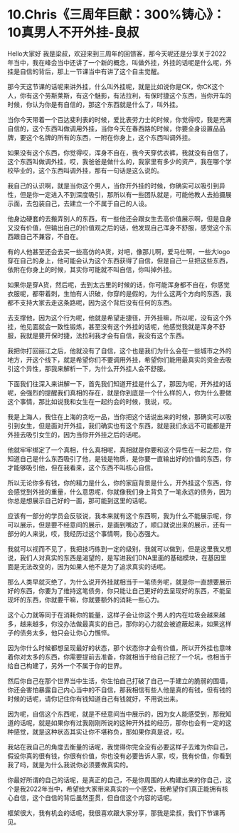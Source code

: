 # 10.Chris《三周年巨献：300%铸心》：10真男人不开外挂-良叔

Hello大家好 我是梁叔，欢迎来到三周年的回馈客，那今天呢还是分享关于2022年当中，我在峰会当中还讲了一个新的概念，叫做外挂，外挂的话呢是什么呢，外挂是自信的背后，那上一节课当中有讲了这个自主觉醒。

那今天这节课的话呢来讲外挂，什么叫外挂呢，就是比如说你是CK，你CK这个人，你有这个劳斯莱斯，有这个魅影，有法拉利，有保时捷这个东西，当你开车的时候，你认为你是有自信的，那这个东西就是什么了，叫外挂。

当你今天带着一个百达斐利表的时候，爱比表劳力士的时候，你觉得哎，我是充满自信的，这个东西叫做调用外挂，当你今天在春西路的时候，你要全身设置品品牌，要这个名牌的所有的东西，一附在你身上，这个东西叫调外挂。

如果没有这个东西，你觉得哎，浑身不自在，我今天穿优衣裤，我就没有自信了，这个东西叫做调外挂，哎，我爸爸是做什么的，我家里有多少的资产，我在哪个学校毕业的，这个东西叫调外挂，那有一句话是这么说的。

我自己的认识啊，就是当你这个男人，当你开外挂的时候，你确实可以吸引到异性，但是你一定进入不到深度吸引，那所以有一些团队就是，可能他教人去拍摄展示面，去包装自己，去建立一个不属于自己的人设。

他身边硬套的去搬弄别人的东西，有一些他还会跟女生去高价值展示啊，但是自身又没有价值，但输出自己的价值观之后的话，他发现自己浑身不舒服，感觉这个东西跟自己不兼容，不自在。

有的人他甚至还会去买一些高仿的A货，对吧，像那儿啊，爱马仕啊，一些大logo穿在自己的身上，他可能会认为这个东西获得了自信，但是自己一旦把这些东西，依附在你身上的时候，其实你可能就不叫自信，你叫掉外挂。

如果你是穿A货，然后呢，去到太古里的时候的话，你可能浑身都不自在，你感觉衣服呢，都带着刺，生怕有人识破，你穿的是假的，为什么这两个方向的东西，我都不支持大家去走这条路呢，因为这个背后没有任何的东西。

去支撑他，因为这个行为呢，他就是希望走捷径，开外挂嘛，所以呢，没有这个外挂，他见面就会一致性锻炼，甚至没有这个外挂的话呢，他感觉我就是浑身不舒服，我就是要开保时捷，法拉利我才会有自信，我没有这个东西。

我把你打回丽江之后，他就没有了自信，这个也是我们为什么会在一些城市之外的地方，开这个线下，就是希望你们不要调用外挂，希望你们能用最真实的资金去吸引这个异性，那我来解析一下，为什么开外挂人会不舒服。

下面我们往深入来讲解一下，首先我们知道开挂是什么了，那因为呢，开外挂的话呢，会强烈的提醒我们真相的存在，就是你到底是一个什么样的人，你为什么要做这个事情，那比如说我和女生在一起约会的时候，我说，哎。

我是上海人，我住在上海的贪吃一品，当你把这个话说出来的时候，那确实可以吸引到女生，但是面对开外挂，我们确实也有这个东西，就是我们永远不可能都是开外挂去吸引女生的，因为当你开外挂之后的话呢。

他就牢牢绑定了一个真相，什么真相呢，真相就是你要和这个异性在一起之后，你知道自己是什么东西吸引了他，是钱是物质，是你要一直输出好的价值的东西，你才能够吸引他，但在我看来，这个东西不叫核心自信。

所以无论你多有钱，你的精力是什么，你的家庭背景是什么，开外挂这个东西，你会感觉到外挂的重量，什么意思呢，你就像我们身上背负了一笔永远的债务，因为你总是想展示自己好的一面，那可能到这里的话呢。

应该有一部分的学员会反驳说，我本来就有这个东西啊，我为什么不能展示呢，你可以展示，但是要不经意间的展示，是画到嘴边了，顺口就说出来的展示，还有一部分的人来说，哎，我经历过这个事情啊，我心态强大。

我就可以视而不见了，我把技巧练到一定的级别，我就可以做到，但是这里我又想说，我们人对真实的东西是渴望的，是写进我们DNA里面的基础模块，在基因里面是无法改变的，因为如果人他不是为了追求真实的话呢。

那么人类早就灭绝了，为什么说开外挂就相当于一笔债务呢，就是你一直想要展示好的东西，你要为了维持这笔债务，你只能让自己更好的去呈现好的东西，不能呈现坏的东西，你就要干嘛，你就要额外的消耗一些心力。

这个心力就等同于在消耗你的能量，这样子会让你这个男人的内在垃圾会越来越多，越来越多，你没办法做最真实的自己，那你的心力就会被遮蔽起来，如果这样子的债务太多，他只会让你心力憔悴。

因为你什么时候都想呈现最好的状态，那个状态你才会有价值，所以开外挂也意味着你对太多的东西，你需要提前去准备，你就相当于给自己挖了一个坑，也相当于给自己构建了，另外一个不属于你的世界。

然后你自己在那个世界当中生活，你生怕自己打破了自己一手建立的脆弱的围墙，你还会害怕暴露自己内心当中的不自信，那我相信有些人他是真的有钱，但有钱的时候的话呢，请你记住你有钱知道自己有钱就好，不用说出来。

因为呢，自信这个东西呢，就是不经意间当中展示的，因为女人能感受到，那我知道的话呢，就是如果你有过我刚刚所说的这种开外挂的经历，那你也会有一定的这种感觉，就是这种状态其实让你不堪称负，那如果你真是说，哎。

我站在我自己的角度去衡量的话呢，我觉得你完全没有必要这样子去难为你自己，假设你真的很有钱，你很有价值，你也没有必要告诉人家，哎，我有价值，你看到我了吗，就是为什么我说你必须要做真实的。

你最好所谓的自己的话呢，是真正的自己，不是你周围的人构建出来的你自己，这个是我2022年当中，希望给大家带来真实的一个感受，我希望你们真正能拥有核心自信，这个自信的背后虽然歪贯，但自信这个内容的话呢。

框架很大，我有机会的话呢，我很喜欢跟大家分享，那我是梁叔，我们下节课再见。